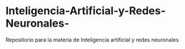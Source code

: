 # Inteligencia-Artificial-y-Redes-Neuronales-
Repositorio para la materia de Inteligencia artificial y redes neuronales 
